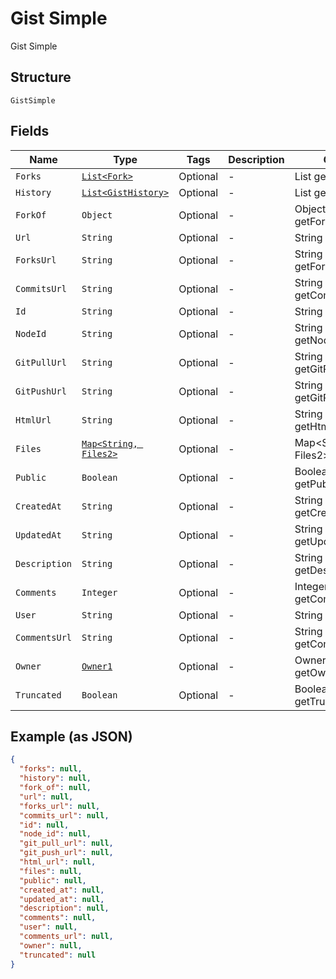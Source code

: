 
# Gist Simple

Gist Simple

## Structure

`GistSimple`

## Fields

| Name | Type | Tags | Description | Getter | Setter |
|  --- | --- | --- | --- | --- | --- |
| `Forks` | [`List<Fork>`](../../doc/models/fork.md) | Optional | - | List<Fork> getForks() | setForks(List<Fork> forks) |
| `History` | [`List<GistHistory>`](../../doc/models/gist-history.md) | Optional | - | List<GistHistory> getHistory() | setHistory(List<GistHistory> history) |
| `ForkOf` | `Object` | Optional | - | Object getForkOf() | setForkOf(Object forkOf) |
| `Url` | `String` | Optional | - | String getUrl() | setUrl(String url) |
| `ForksUrl` | `String` | Optional | - | String getForksUrl() | setForksUrl(String forksUrl) |
| `CommitsUrl` | `String` | Optional | - | String getCommitsUrl() | setCommitsUrl(String commitsUrl) |
| `Id` | `String` | Optional | - | String getId() | setId(String id) |
| `NodeId` | `String` | Optional | - | String getNodeId() | setNodeId(String nodeId) |
| `GitPullUrl` | `String` | Optional | - | String getGitPullUrl() | setGitPullUrl(String gitPullUrl) |
| `GitPushUrl` | `String` | Optional | - | String getGitPushUrl() | setGitPushUrl(String gitPushUrl) |
| `HtmlUrl` | `String` | Optional | - | String getHtmlUrl() | setHtmlUrl(String htmlUrl) |
| `Files` | [`Map<String, Files2>`](../../doc/models/files-2.md) | Optional | - | Map<String, Files2> getFiles() | setFiles(Map<String, Files2> files) |
| `Public` | `Boolean` | Optional | - | Boolean getPublic() | setPublic(Boolean mPublic) |
| `CreatedAt` | `String` | Optional | - | String getCreatedAt() | setCreatedAt(String createdAt) |
| `UpdatedAt` | `String` | Optional | - | String getUpdatedAt() | setUpdatedAt(String updatedAt) |
| `Description` | `String` | Optional | - | String getDescription() | setDescription(String description) |
| `Comments` | `Integer` | Optional | - | Integer getComments() | setComments(Integer comments) |
| `User` | `String` | Optional | - | String getUser() | setUser(String user) |
| `CommentsUrl` | `String` | Optional | - | String getCommentsUrl() | setCommentsUrl(String commentsUrl) |
| `Owner` | [`Owner1`](../../doc/models/owner-1.md) | Optional | - | Owner1 getOwner() | setOwner(Owner1 owner) |
| `Truncated` | `Boolean` | Optional | - | Boolean getTruncated() | setTruncated(Boolean truncated) |

## Example (as JSON)

```json
{
  "forks": null,
  "history": null,
  "fork_of": null,
  "url": null,
  "forks_url": null,
  "commits_url": null,
  "id": null,
  "node_id": null,
  "git_pull_url": null,
  "git_push_url": null,
  "html_url": null,
  "files": null,
  "public": null,
  "created_at": null,
  "updated_at": null,
  "description": null,
  "comments": null,
  "user": null,
  "comments_url": null,
  "owner": null,
  "truncated": null
}
```

